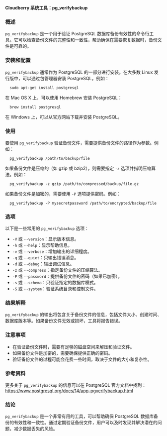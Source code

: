 **Cloudberry 系统工具：pg_verifybackup**

### 概述

`pg_verifybackup` 是一个用于验证 PostgreSQL 数据库备份有效性的命令行工具。它可以检查备份文件的完整性和一致性，帮助确保在需要恢复数据时，备份文件是可靠的。

### 安装和配置

`pg_verifybackup` 通常作为 PostgreSQL 的一部分进行安装。在大多数 Linux 发行版中，可以通过包管理器安装 PostgreSQL，例如：

```
  sudo apt-get install postgresql
```

在 Mac OS X 上，可以使用 Homebrew 安装 PostgreSQL：

```
  brew install postgresql
```

在 Windows 上，可以从官方网站下载并安装 PostgreSQL。

### 使用

要使用 `pg_verifybackup` 验证备份文件，需要提供备份文件的路径作为参数。例如：

```
  pg_verifybackup /path/to/backup/file
```

如果备份文件是压缩的（如 gzip 或 bzip2），则需要指定 `-z` 选项并指明压缩算法。例如：

```
  pg_verifybackup -z gzip /path/to/compressed/backup/file.gz
```

如果备份文件是加密的，需要使用 `-P` 选项提供密码。例如：

```
  pg_verifybackup -P mysecretpassword /path/to/encrypted/backup/file
```

### 选项

以下是一些常用的 `pg_verifybackup` 选项：

- `-V` 或 `--version`：显示版本信息。
- `-h` 或 `--help`：显示帮助信息。
- `-v` 或 `--verbose`：增加输出的详细程度。
- `-q` 或 `--quiet`：只输出错误消息。
- `-d` 或 `--debug`：输出调试信息。
- `-z` 或 `--compress`：指定备份文件的压缩算法。
- `-P` 或 `--password`：提供备份文件的密码（如果已加密）。
- `-s` 或 `--schema`：只验证指定的数据库模式。
- `-S` 或 `--system`：验证系统目录和控制文件。

### 结果解释

`pg_verifybackup` 的输出将包含关于备份文件的信息，包括文件大小、创建时间、数据库版本等。如果备份文件无效或损坏，工具将报告错误。

### 注意事项

- 在验证备份文件时，需要有足够的磁盘空间来解压和验证文件。
- 如果备份文件是加密的，需要确保提供正确的密码。
- 验证备份文件的过程可能会花费一些时间，取决于文件的大小和复杂性。

### 参考资料

更多关于 `pg_verifybackup` 的信息可以在 PostgreSQL 官方文档中找到：https://www.postgresql.org/docs/14/app-pgverifybackup.html

### 结论

`pg_verifybackup` 是一个非常有用的工具，可以帮助确保 PostgreSQL 数据库备份的有效性和一致性。通过定期验证备份文件，用户可以及时发现并解决潜在的问题，减少数据丢失的风险。